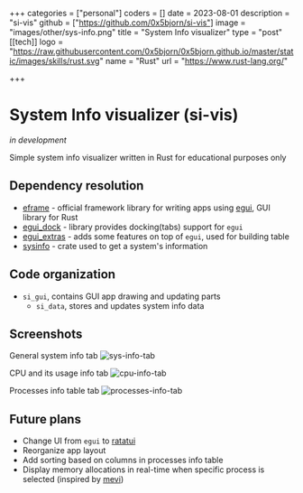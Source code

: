 +++
categories = ["personal"]
coders = []
date = 2023-08-01
description = "si-vis"
github = ["https://github.com/0x5bjorn/si-vis"]
image = "images/other/sys-info.png"
title = "System Info visualizer"
type = "post"
[[tech]]
logo = "https://raw.githubusercontent.com/0x5bjorn/0x5bjorn.github.io/master/static/images/skills/rust.svg"
name = "Rust"
url = "https://www.rust-lang.org/"

+++
# System Info visualizer (si-vis)
*in development*

Simple system info visualizer written in Rust for educational purposes only
## Dependency resolution
- [eframe](https://github.com/emilk/egui/tree/master/crates/eframe) - official framework library for writing apps using [egui](https://github.com/emilk/egui), GUI library for Rust
- [egui_dock](https://github.com/Adanos020/egui_dock) - library provides docking(tabs) support for `egui` 
- [egui_extras](https://docs.rs/egui_extras/latest/egui_extras/) - adds some features on top of `egui`, used for building table
- [sysinfo](https://github.com/GuillaumeGomez/sysinfo) - crate used to get a system's information
## Code organization
- `si_gui`, contains GUI app drawing and updating parts 
	- `si_data`, stores and updates system info data
## Screenshots
General system info tab
![sys-info-tab](../media/si-vis/sys-info-tab.jpg)

CPU and its usage info tab 
![cpu-info-tab](../media/si-vis/cpu-info-tab.jpg)

Processes info table tab
![processes-info-tab](../media/si-vis/processes-info-tab.jpg)
## Future plans
- Change UI from `egui` to [ratatui](https://github.com/ratatui-org/ratatui)
- Reorganize app layout
- Add sorting based on columns in processes info table
- Display memory allocations in real-time when specific process is selected (inspired by [mevi](https://github.com/fasterthanlime/mevi))